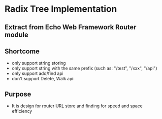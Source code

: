 # Radix Tree Implementation

## Extract from Echo Web Framework Router module

## Shortcome

* only support string storing
* only support string with the same prefix (such as: "/test", "/xxx", "/api")
* only support add/find api
* don't support Delete, Walk api

## Purpose

* It is design for router URL store and finding for speed and space efficiency
